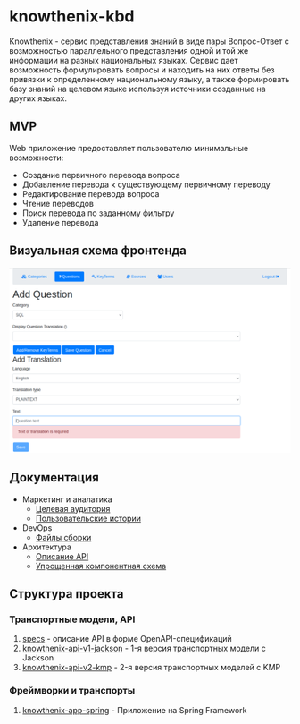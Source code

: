 # knowthenix-kbd

Knowthenix - сервис представления знаний в виде пары Вопрос-Ответ c возможностью
параллельного представления одной и той же информации на разных национальных языках.
Сервис дает возможность формулировать вопросы и находить на них ответы без привязки к определенному национальному языку,
а также формировать базу знаний на целевом языке используя источники созданные на других языках.

## MVP

Web приложение предоставляет пользователю минимальные возможности:
* Создание первичного перевода вопроса
* Добавление перевода к существующему первичному переводу
* Редактирование перевода вопроса
* Чтение переводов 
* Поиск перевода по заданному фильтру
* Удаление перевода

## Визуальная схема фронтенда

![Экран добавления Translation](docs/biz/images/Add_Question_Screen.png)

## Документация

* Маркетинг и аналатика
  * [Целевая аудитория](docs/biz/01-target-audience.md)
  * [Пользовательские истории](docs/biz/02-bizreq.md)
* DevOps
  * [Файлы сборки](./deploy)
* Архитектура
  * [Описание API](docs/architecture/api.md)
  * [Упрощенная компонентная схема](docs/architecture/arch.md)

## Структура проекта

### Транспортные модели, API

1. [specs](specs) - описание API в форме OpenAPI-спецификаций
2. [knowthenix-api-v1-jackson](knowthenix-be/knowthenix-api-v1-jackson) - 1-я версия транспортных модели с Jackson
3. [knowthenix-api-v2-kmp](knowthenix-be/knowthenix-api-v2-kmp) - 2-я версия транспортных моделей с KMP

### Фреймворки и транспорты
1. [knowthenix-app-spring](knowthenix-be/knowthenix-app-spring) - Приложение на Spring Framework
